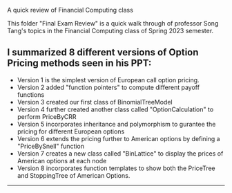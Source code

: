 A quick review of Financial Computing class

This folder "Final Exam Review" is a quick walk through of professor Song Tang's topics in the Financial Computing class of Spring 2023 semester.

I summarized 8 different versions of Option Pricing methods seen in his PPT:
------------------------------------------------------------------------------------------------------------------------------------------
* Version 1 is the simplest version of European call option pricing. 
* Version 2 added "function pointers" to compute different payoff functions
* Version 3 created our first class of BinomialTreeModel
* Version 4 further created another class called "OptionCalculation" to perform PriceByCRR
* Version 5 incorporates inheritance and polymorphism to gurantee the pricing for different European options
* Version 6 extends the pricing further to American options by defining a "PriceBySnell" function
* Version 7 creates a new class called "BinLattice" to display the prices of American options at each node
* Version 8 incorporates function templates to show both the PriceTree and StoppingTree of American Options.
---------------------------------------------------------------------------------------------------------------------------------------------



